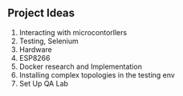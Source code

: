 ## Project Ideas

1) Interacting with microcontorllers
2) Testing, Selenium
3) Hardware
4) ESP8266 
5) Docker research and Implementation
6) Installing complex topologies in the testing env
7) Set Up QA Lab
